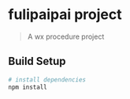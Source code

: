 # fulipaipai project

> A wx procedure project

## Build Setup

``` bash
# install dependencies
npm install
```
